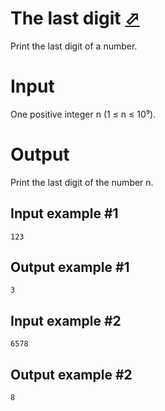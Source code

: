 # The last digit [⬀](https://www.e-olymp.com/en/contests/9630/problems/84475)
Print the last digit of a number.

# Input
One positive integer n (1 ≤ n ≤ 10⁹).

# Output
Print the last digit of the number n.

## Input example #1
```
123
```

## Output example #1
```
3
```

## Input example #2
```
6578
```

## Output example #2
```
8
```

